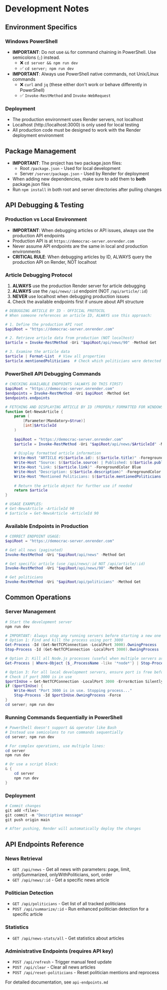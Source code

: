 # Development Notes

## Environment Specifics

### Windows PowerShell
- **IMPORTANT**: Do not use `&&` for command chaining in PowerShell. Use semicolons (`;`) instead.
  - ❌ `cd server && npm run dev` 
  - ✅ `cd server; npm run dev`
- **IMPORTANT**: Always use PowerShell native commands, not Unix/Linux commands
  - ❌ `curl` and `jq` (these either don't work or behave differently in PowerShell)
  - ✅ `Invoke-RestMethod` and `Invoke-WebRequest`

### Deployment
- The production environment uses Render servers, not localhost
- Localhost (http://localhost:3000) is only used for local testing
- All production code must be designed to work with the Render deployment environment

## Package Management
- **IMPORTANT**: The project has two package.json files:
  - Root `/package.json` - Used for local development
  - Server `/server/package.json` - Used by Render for deployment
- When adding new dependencies, make sure to add them to **both** package.json files
- Run `npm install` in both root and server directories after pulling changes

## API Debugging & Testing

### Production vs Local Environment
- **IMPORTANT**: When debugging articles or API issues, always use the production API endpoints
- Production API is at `https://democrac-server.onrender.com`
- Never assume API endpoints are the same in local and production environments
- **CRITICAL RULE**: When debugging articles by ID, ALWAYS query the production API on Render, NOT localhost

### Article Debugging Protocol
1. **ALWAYS** use the production Render server for article debugging
2. **ALWAYS** use the `/api/news/:id` endpoint (NOT `/api/article/:id`)
3. **NEVER** use localhost when debugging production issues
4. Check the available endpoints first if unsure about API structure

```powershell
# DEBUGGING ARTICLE BY ID - OFFICIAL PROTOCOL
# When someone references an article ID, ALWAYS use this approach:

# 1. Define the production API root
$apiRoot = "https://democrac-server.onrender.com"

# 2. Retrieve article data from production (NOT localhost)
$article = Invoke-RestMethod -Uri "$apiRoot/api/news/90" -Method Get 

# 3. Examine the article data
$article | Format-List  # View all properties
$article.mentionedPoliticians  # Check which politicians were detected
```

### PowerShell API Debugging Commands
```powershell
# CHECKING AVAILABLE ENDPOINTS (ALWAYS DO THIS FIRST)
$apiRoot = "https://democrac-server.onrender.com"
$endpoints = Invoke-RestMethod -Uri $apiRoot -Method Get
$endpoints.endpoints

# FETCHING AND DISPLAYING ARTICLE BY ID (PROPERLY FORMATTED FOR WINDOWS)
function Get-NewsArticle {
    param (
        [Parameter(Mandatory=$true)]
        [int]$ArticleId
    )
    
    $apiRoot = "https://democrac-server.onrender.com"
    $article = Invoke-RestMethod -Uri "$apiRoot/api/news/$ArticleId" -Method Get
    
    # Display formatted article information
    Write-Host "ARTICLE #$($article.id): $($article.title)" -ForegroundColor Cyan
    Write-Host "Source: $($article.source) | Published: $($article.publishedAt)" -ForegroundColor Gray
    Write-Host "Link: $($article.link)" -ForegroundColor Blue
    Write-Host "Description: $($article.description)" -ForegroundColor White
    Write-Host "Mentioned Politicians: $($article.mentionedPoliticians -join ', ')" -ForegroundColor Yellow
    
    # Return the article object for further use if needed
    return $article
}

# USAGE EXAMPLES:
# Get-NewsArticle -ArticleId 90
# $article = Get-NewsArticle -ArticleId 90
```

### Available Endpoints in Production
```powershell
# CORRECT ENDPOINT USAGE:
$apiRoot = "https://democrac-server.onrender.com"

# Get all news (paginated)
Invoke-RestMethod -Uri "$apiRoot/api/news" -Method Get

# Get specific article (use /api/news/:id NOT /api/article/:id)
Invoke-RestMethod -Uri "$apiRoot/api/news/90" -Method Get

# Get politicians
Invoke-RestMethod -Uri "$apiRoot/api/politicians" -Method Get
```

## Common Operations

### Server Management
```powershell
# Start the development server
npm run dev

# IMPORTANT: Always stop any running servers before starting a new one
# Option 1: Find and kill the process using port 3000
Get-Process -Id (Get-NetTCPConnection -LocalPort 3000).OwningProcess
Stop-Process -Id (Get-NetTCPConnection -LocalPort 3000).OwningProcess

# Option 2: Kill all Node.js processes (useful when multiple servers are running)
Get-Process | Where-Object {$_.ProcessName -like '*node*'} | Stop-Process -Force

# Option 3: For all local development servers, ensure port is free before starting
# Check if port 3000 is in use
$portInUse = Get-NetTCPConnection -LocalPort 3000 -ErrorAction SilentlyContinue
if ($portInUse) {
    Write-Host "Port 3000 is in use. Stopping process..."
    Stop-Process -Id $portInUse.OwningProcess -Force
}
cd server; npm run dev
```

### Running Commands Sequentially in PowerShell
```powershell
# PowerShell doesn't support && operator like Bash
# Instead use semicolons to run commands sequentially
cd server; npm run dev

# For complex operations, use multiple lines:
cd server
npm run dev

# Or use a script block:
& {
    cd server
    npm run dev
}
```

### Deployment
```powershell
# Commit changes
git add <files>
git commit -m "Descriptive message"
git push origin main

# After pushing, Render will automatically deploy the changes
```

## API Endpoints Reference

### News Retrieval
- `GET /api/news` - Get all news with parameters: page, limit, onlySummarized, onlyWithPoliticians, sort, order
- `GET /api/news/:id` - Get a specific news article

### Politician Detection
- `GET /api/politicians` - Get list of all tracked politicians
- `POST /api/summarize/:id` - Run enhanced politician detection for a specific article

### Statistics
- `GET /api/news-stats/all` - Get statistics about articles

### Administrative Endpoints (requires API key)
- `POST /api/refresh` - Trigger manual feed update
- `POST /api/clear` - Clear all news articles
- `POST /api/reset-politicians` - Reset politician mentions and reprocess

For detailed documentation, see `api-endpoints.md` 